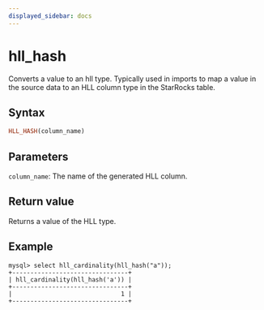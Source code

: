 ```yaml
---
displayed_sidebar: docs
---
```


# hll_hash



Converts a value to an hll type. Typically used in imports to map a value in the source data to an HLL column type in the StarRocks table.

## Syntax

```Haskell
HLL_HASH(column_name)
```

## Parameters

`column_name`: The name of the generated HLL column.

## Return value

Returns a value of the HLL type.

## Example

```plain text
mysql> select hll_cardinality(hll_hash("a"));
+--------------------------------+
| hll_cardinality(hll_hash('a')) |
+--------------------------------+
|                              1 |
+--------------------------------+
```
